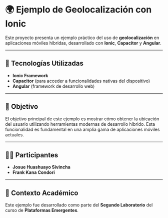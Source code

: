 # 🌍 Ejemplo de Geolocalización con Ionic

Este proyecto presenta un ejemplo práctico del uso de **geolocalización** en aplicaciones móviles híbridas, desarrollado con **Ionic**, **Capacitor** y **Angular**.

---

## 📱 Tecnologías Utilizadas

- **Ionic Framework**
- **Capacitor** (para acceder a funcionalidades nativas del dispositivo)
- **Angular** (framework de desarrollo web)

---

## 🎯 Objetivo

El objetivo principal de este ejemplo es mostrar cómo obtener la ubicación del usuario utilizando herramientas modernas de desarrollo híbrido. Esta funcionalidad es fundamental en una amplia gama de aplicaciones móviles actuales.

---

## 👨‍💻 Participantes

- **Josue Huashuayo Sivincha**  
- **Frank Kana Condori**

---

## 🧪 Contexto Académico

Este ejemplo fue desarrollado como parte del **Segundo Laboratorio** del curso de **Plataformas Emergentes**.
